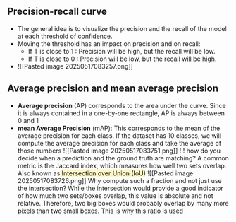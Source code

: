 ## Precision-recall curve
- The general idea is to visualize the precision and the recall of the model at each threshold of confidence.
- Moving the threshold has an impact on precision and on recall:
	- If T is close to 1 :  Precision will be high, but the recall will be low.
	- If T is close to 0 : Precision will be low, but the recall will be high.
- ![[Pasted image 20250517083257.png]]

## Average precision and mean average precision
- **Average precision** (AP) corresponds to the area under the curve. Since it is always contained in a one-by-one rectangle, AP is always between 0 and 1
- **mean Average Precision** (mAP): This corresponds to the mean of the average precision for each class. If the dataset has 10 classes, we will compute the average precision for each class and take the average of those numbers
![[Pasted image 20250517083751.png]]
!!! how do you decide when a prediction and the ground truth are matching? A common metric is the Jaccard index, which measures how well two sets overlap. Also known as<mark style="background: #FFF3A3A6;"> Intersection over Union (IoU)</mark>
![[Pasted image 20250517083726.png]]
Why compute such a fraction and not just use the intersection? While the intersection would provide a good indicator of how much two sets/boxes overlap, this value is absolute and not relative. Therefore, two big boxes would probably overlap by many more pixels than two small boxes. This is why this ratio is used

